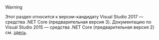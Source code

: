 > [!WARNING]
> Этот раздел относится к версии-кандидату Visual Studio 2017 — средства .NET Core (предварительная версия 3). Документацию по Visual Studio 2015 — средства .NET Core (предварительная версия 2) см. [здесь](/dotnet/articles/core/tools/index).


<!--HONumber=Nov16_HO3-->


